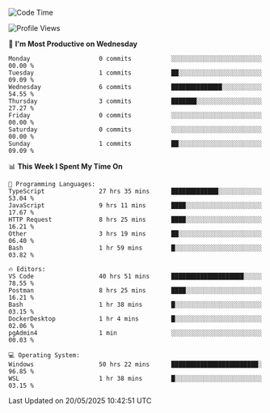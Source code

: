 <!--START_SECTION:waka-->
![Code Time](http://img.shields.io/badge/Code%20Time-5%2C016%20hrs%2018%20mins-blue)

![Profile Views](http://img.shields.io/badge/Profile%20Views-8-blue)

📅 **I'm Most Productive on Wednesday** 

```text
Monday                   0 commits           ░░░░░░░░░░░░░░░░░░░░░░░░░   00.00 % 
Tuesday                  1 commits           ██░░░░░░░░░░░░░░░░░░░░░░░   09.09 % 
Wednesday                6 commits           ██████████████░░░░░░░░░░░   54.55 % 
Thursday                 3 commits           ███████░░░░░░░░░░░░░░░░░░   27.27 % 
Friday                   0 commits           ░░░░░░░░░░░░░░░░░░░░░░░░░   00.00 % 
Saturday                 0 commits           ░░░░░░░░░░░░░░░░░░░░░░░░░   00.00 % 
Sunday                   1 commits           ██░░░░░░░░░░░░░░░░░░░░░░░   09.09 % 
```


📊 **This Week I Spent My Time On** 

```text
💬 Programming Languages: 
TypeScript               27 hrs 35 mins      █████████████░░░░░░░░░░░░   53.04 % 
JavaScript               9 hrs 11 mins       ████░░░░░░░░░░░░░░░░░░░░░   17.67 % 
HTTP Request             8 hrs 25 mins       ████░░░░░░░░░░░░░░░░░░░░░   16.21 % 
Other                    3 hrs 19 mins       ██░░░░░░░░░░░░░░░░░░░░░░░   06.40 % 
Bash                     1 hr 59 mins        █░░░░░░░░░░░░░░░░░░░░░░░░   03.82 % 

🔥 Editors: 
VS Code                  40 hrs 51 mins      ████████████████████░░░░░   78.55 % 
Postman                  8 hrs 25 mins       ████░░░░░░░░░░░░░░░░░░░░░   16.21 % 
Bash                     1 hr 38 mins        █░░░░░░░░░░░░░░░░░░░░░░░░   03.15 % 
DockerDesktop            1 hr 4 mins         █░░░░░░░░░░░░░░░░░░░░░░░░   02.06 % 
pgAdmin4                 1 min               ░░░░░░░░░░░░░░░░░░░░░░░░░   00.03 % 

💻 Operating System: 
Windows                  50 hrs 22 mins      ████████████████████████░   96.85 % 
WSL                      1 hr 38 mins        █░░░░░░░░░░░░░░░░░░░░░░░░   03.15 % 
```


 Last Updated on 20/05/2025 10:42:51 UTC
<!--END_SECTION:waka-->
